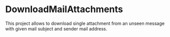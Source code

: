 # DownloadMailAttachments
This project allows to download single attachment from an unseen message with given mail subject and sender mail address.
